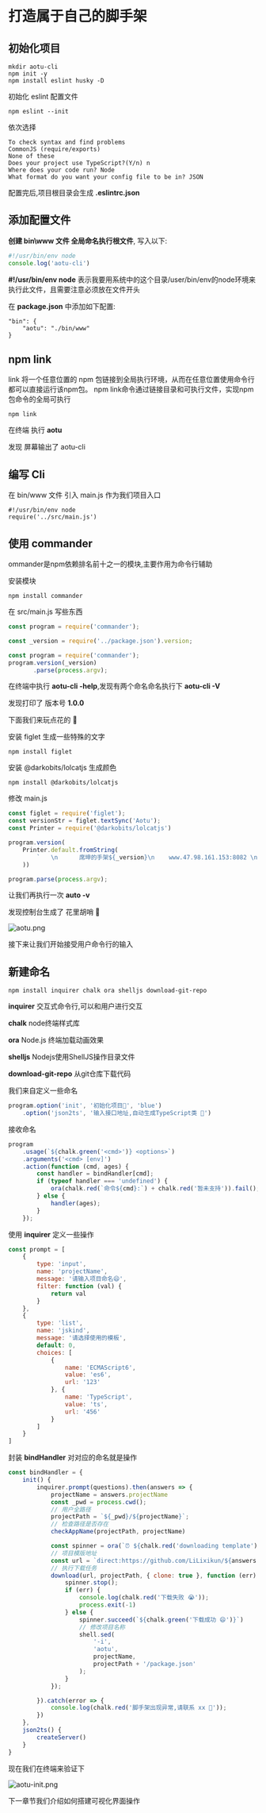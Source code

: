 # 打造属于自己的脚手架

## 初始化项目

```
mkdir aotu-cli
npm init -y
npm install eslint husky -D
```

初始化 eslint 配置文件

```
npm eslint --init
```
依次选择

```shell
To check syntax and find problems
CommonJS (require/exports)
None of these
Does your project use TypeScript?(Y/n) n
Where does your code run? Node
What format do you want your config file to be in? JSON
```
配置完后,项目根目录会生成 **.eslintrc.json**


## 添加配置文件

**创建 bin\www 文件 全局命名执行根文件**, 写入以下:

```js
#!/usr/bin/env node     
console.log('aotu-cli')
```
**#!/usr/bin/env node** 表示我要用系统中的这个目录/user/bin/env的node环境来执行此文件，且需要注意必须放在文件开头

在 **package.json** 中添加如下配置:

```shell
"bin": {
    "aotu": "./bin/www"
}
```

## npm link

link 将一个任意位置的 npm 包链接到全局执行环境，从而在任意位置使用命令行都可以直接运行该npm包。 npm link命令通过链接目录和可执行文件，实现npm包命令的全局可执行

```
npm link
```
在终端 执行 **aotu**

发现 屏幕输出了 aotu-cli

## 编写 Cli

在  bin/www 文件 引入 main.js 作为我们项目入口

```
#!/usr/bin/env node
require('../src/main.js')
```

## 使用 commander

ommander是npm依赖排名前十之一的模块,主要作用为命令行辅助

安装模块

```
npm install commander
```

在 src/main.js  写些东西

```js
const program = require('commander');

const _version = require('../package.json').version;

const program = require('commander');
program.version(_version)
       .parse(process.argv);
```

在终端中执行 **aotu-cli -help**,发现有两个命名命名执行下 **aotu-cli -V**

发现打印了 版本号 **1.0.0**

下面我们来玩点花的 🐶

安装 figlet 生成一些特殊的文字

```
npm install figlet
```

安装 @darkobits/lolcatjs 生成颜色

```
npm install @darkobits/lolcatjs
```
修改 main.js

```js
const figlet = require('figlet');
const versionStr = figlet.textSync('Aotu');
const Printer = require('@darkobits/lolcatjs')

program.version(
    Printer.default.fromString(
        `   \n      席坤的手架${_version}\n    www.47.98.161.153:8082 \n${versionStr}`
    ))

program.parse(process.argv);
```

让我们再执行一次  **auto -v**

发现控制台生成了 花里胡哨 🐶

![aotu.png](/engineering/aotu-v.png)

接下来让我们开始接受用户命令行的输入


## 新建命名

```
npm install inquirer chalk ora shelljs download-git-repo
```

**inquirer** 交互式命令行,可以和用户进行交互

**chalk** node终端样式库

**ora**  Node.js 终端加载动画效果

**shelljs** Nodejs使用ShellJS操作目录文件

**download-git-repo** 从git仓库下载代码

我们来自定义一些命名

```js
program.option('init', '初始化项目🔧', 'blue')
    .option('json2ts', '输入接口地址,自动生成TypeScript类 🥱')
```

接收命名


```js
program
    .usage(`${chalk.green('<cmd>')} <options>`)
    .arguments('<cmd> [env]')
    .action(function (cmd, ages) {
        const handler = bindHandler[cmd];
        if (typeof handler === 'undefined') {
            ora(chalk.red(`命令${cmd}:`) + chalk.red('暂未支持')).fail();
        } else {
            handler(ages);
        }
    });
```

使用 **inquirer** 定义一些操作

```js
const prompt = [
    {
        type: 'input',
        name: 'projectName',
        message: '请输入项目命名😄',
        filter: function (val) {
            return val
        }
    },
    {
        type: 'list',
        name: 'jskind',
        message: '请选择使用的模板',
        default: 0,
        choices: [
            {
                name: 'ECMAScript6',
                value: 'es6',
                url: '123'
            }, {
                name: 'TypeScript',
                value: 'ts',
                url: '456'
            }
        ]
    }
]
```

封装 **bindHandler** 对对应的命名就是操作

```js
const bindHandler = {
    init() {
        inquirer.prompt(questions).then(answers => {
            projectName = answers.projectName
            const _pwd = process.cwd();
            // 用户全路径
            projectPath = `${_pwd}/${projectName}`;
            // 检查路径是否存在
            checkAppName(projectPath, projectName)

            const spinner = ora(`⏰ ${chalk.red('downloading template')}`).start();
            // 项目模版地址
            const url = `direct:https://github.com/LiLixikun/${answers.jskind}.git`;
            // 执行下载任务
            download(url, projectPath, { clone: true }, function (err) {
                spinner.stop();
                if (err) {
                    console.log(chalk.red('下载失败 😭'));
                    process.exit(-1)
                } else {
                    spinner.succeed(`${chalk.green('下载成功 😄')}`)
                    // 修改项目名称
                    shell.sed(
                        '-i',
                        'aotu',
                        projectName,
                        projectPath + '/package.json'
                    );
                }
            });

        }).catch(error => {
            console.log(chalk.red('脚手架出现异常,请联系 xx 📧'));
        })
    },
    json2ts() {
        createServer()
    }
}
```

现在我们在终端来验证下

![aotu-init.png](/engineering/aotu-init.png)

下一章节我们介绍如何搭建可视化界面操作